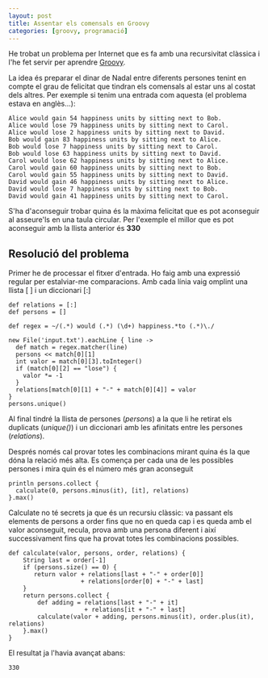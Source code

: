 ```yaml
---
layout: post
title: Assentar els comensals en Groovy
categories: [groovy, programació]
---
```

He trobat un problema per Internet que es fa amb una recursivitat clàssica i l'he fet servir per aprendre [Groovy](http://www.groovy-lang.org/).

La idea és preparar el dinar de Nadal entre diferents persones tenint en compte el grau de felicitat que tindran els comensals al estar uns al costat dels altres. Per exemple si tenim una entrada com aquesta (el problema estava en anglès...):

    Alice would gain 54 happiness units by sitting next to Bob.
    Alice would lose 79 happiness units by sitting next to Carol.
    Alice would lose 2 happiness units by sitting next to David.
    Bob would gain 83 happiness units by sitting next to Alice.
    Bob would lose 7 happiness units by sitting next to Carol.
    Bob would lose 63 happiness units by sitting next to David.
    Carol would lose 62 happiness units by sitting next to Alice.
    Carol would gain 60 happiness units by sitting next to Bob.
    Carol would gain 55 happiness units by sitting next to David.
    David would gain 46 happiness units by sitting next to Alice.
    David would lose 7 happiness units by sitting next to Bob.
    David would gain 41 happiness units by sitting next to Carol.

S'ha d'aconseguir trobar quina és la màxima felicitat que es pot aconseguir al asseure'ls en una taula circular. Per l'exemple el millor que es pot aconseguir amb la llista anterior és **330**

Resolució del problema
--------------
Primer he de processar el fitxer d'entrada. Ho faig amb una expressió regular per estalviar-me comparacions. Amb cada línia vaig omplint una llista [ ] i un diccionari [:]

    def relations = [:]
    def persons = []

    def regex = ~/(.*) would (.*) (\d+) happiness.*to (.*)\./

    new File('input.txt').eachLine { line ->
      def match = regex.matcher(line)
      persons << match[0][1]
      int valor = match[0][3].toInteger()
      if (match[0][2] == "lose") {
        valor *= -1
      }
      relations[match[0][1] + "-" + match[0][4]] = valor
    }
    persons.unique()


Al final tindré la llista de persones (*persons*) a la que li he retirat els duplicats (*unique()*) i un diccionari amb les afinitats entre les persones (*relations*).

Després només cal provar totes les combinacions mirant quina és la que dóna la relació més alta. Es comença per cada una de les possibles persones i mira quin és el número més gran aconseguit

    println persons.collect {
      calculate(0, persons.minus(it), [it], relations)
    }.max()

Calculate no té secrets ja que és un recursiu clàssic: va passant els elements de persons a order fins que no en queda cap i es queda amb el valor aconseguit, recula, prova amb una persona diferent i així successivament fins que ha provat totes les combinacions possibles.

    def calculate(valor, persons, order, relations) {
        String last = order[-1]
        if (persons.size() == 0) {
           return valor + relations[last + "-" + order[0]]
                        + relations[order[0] + "-" + last]
        }
        return persons.collect {
            def adding = relations[last + "-" + it]
                         + relations[it + "-" + last]
            calculate(valor + adding, persons.minus(it), order.plus(it), relations)
        }.max()
    }

El resultat ja l'havia avançat abans:

    330
